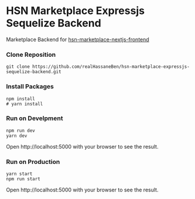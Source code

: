 # HSN Marketplace Expressjs Sequelize Backend

Marketplace Backend for [hsn-marketplace-nextjs-frontend](https://github.com/realHassaneBen/hsn-marketplace-nextjs-frontend)

### Clone Reposition

```
git clone https://github.com/realHassaneBen/hsn-marketplace-expressjs-sequelize-backend.git
```

### Install Packages

```
npm install
# yarn install
```

### Run on Develpment

```
npm run dev
yarn dev
```

Open http://localhost:5000 with your browser to see the result.

### Run on Production

```
yarn start
npm run start
```

Open http://localhost:5000 with your browser to see the result.
